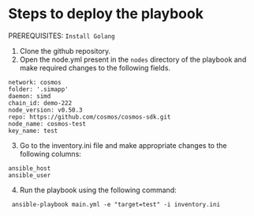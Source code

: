 # Steps to deploy the playbook

PREREQUISITES:
    ```
    Install Golang 
    ```



1. Clone the github repository.
2. Open the node.yml present in the ```nodes``` directory of the playbook and make required changes to the following fields.
```
network: cosmos
folder: '.simapp'
daemon: simd
chain_id: demo-222
node_version: v0.50.3
repo: https://github.com/cosmos/cosmos-sdk.git
node_name: cosmos-test
key_name: test

```
3. Go to the inventory.ini file and make appropriate changes to the following columns:
```
ansible_host
ansible_user
```

4. Run the playbook using the following command:
```
 ansible-playbook main.yml -e "target=test" -i inventory.ini 
```